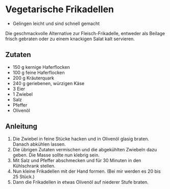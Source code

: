 # Vegetarische Frikadellen
- Gelingen leicht und sind schnell gemacht

Die geschmackvolle Alternative zur Fleisch-Frikadelle, entweder als Beilage frisch gebraten oder zu einem knackigen Salat kalt servieren.


## Zutaten
* 150 g kernige Haferflocken
* 100 g feine Haferflocken
* 200 g Kräuterquark
* 240 g geriebenen, würzigen Käse
* 3 Eier
* 1 Zwiebel
* Salz
* Pfeffer
* Olivenöl

## Anleitung
1. Die Zwiebel in feine Stücke hacken und in Olivenöl glasig braten. Danach abkühlen lassen.
2. Die übrigen Zutaten vermischen und die abgekühlten Zwiebeln dazu geben. Die Masse sollte nun klebrig sein.
3. Mit Salz und Pfeffer abschmecken und für 30 Minuten in den Kühlschrank stellen.
4. Nun kleine Frikadellen mit der Hand formen. (Bei mir werden es 20 bis 25 Stück.)
5. Dann die Frikadellen in etwas Olivenöl auf niederer Stufe braten.
